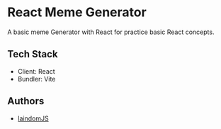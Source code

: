 # React Meme Generator  

A basic meme Generator with React for practice basic React concepts.

## Tech Stack

- Client: React
- Bundler: Vite

## Authors

- [laindomJS](https://www.github.com/laindomJS)
